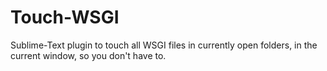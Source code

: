 Touch-WSGI
==========

Sublime-Text plugin to touch all WSGI files in currently open folders, in the current window, so you don't have to.
